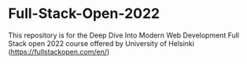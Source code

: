 # Full-Stack-Open-2022
This repository is for the Deep Dive Into Modern Web Development Full Stack open 2022 course offered by University of Helsinki (https://fullstackopen.com/en/)
